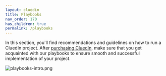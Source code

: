 ```yaml
---
layout: cluedin
title: Playbooks
nav_order: 170
has_children: true
permalink: /playbooks
---
```


In this section, you'll find recommendations and guidelines on how to run a CluedIn project. After [purchasing CluedIn](/get-cluedin), make sure that you get acquainted with our playbooks to ensure smooth and successful implementation of your project.

![playbooks-intro.png](../../assets/images/playbooks/playbooks-intro.png)
